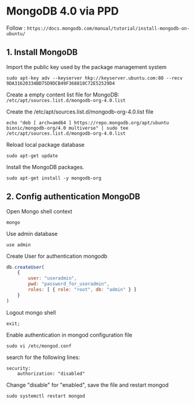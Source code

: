 # MongoDB 4.0 via PPD

Follow : `https://docs.mongodb.com/manual/tutorial/install-mongodb-on-ubuntu/`

## 1. Install MongoDB

Import the public key used by the package management system

```
sudo apt-key adv --keyserver hkp://keyserver.ubuntu.com:80 --recv 9DA31620334BD75D9DCB49F368818C72E52529D4
```

Create a empty content list file for MongoDB: `/etc/apt/sources.list.d/mongodb-org-4.0.list`

Create the /etc/apt/sources.list.d/mongodb-org-4.0.list file

```
echo "deb [ arch=amd64 ] https://repo.mongodb.org/apt/ubuntu bionic/mongodb-org/4.0 multiverse" | sudo tee /etc/apt/sources.list.d/mongodb-org-4.0.list
```

Reload local package database

```
sudo apt-get update
```

Install the MongoDB packages.

```
sudo apt-get install -y mongodb-org
```

## 2. Config authentication MongoDB

Open Mongo shell context

```
mongo
```
Use admin database

```
use admin
```

Create User for authentication mongodb
```js
db.createUser(
    {
        user: "useradmin",
        pwd: "password_for_useradmin",
        roles: [ { role: "root", db: "admin" } ]
    }
)
```

Logout mongo shell

```
exit;
```

Enable authentication in mongod configuration file

```
sudo vi /etc/mongod.conf
```

search for the following lines:

```
security:
    authorization: "disabled"
```

Change "disable" for "enabled", save the file and restart mongod

```
sudo systemctl restart mongod
```